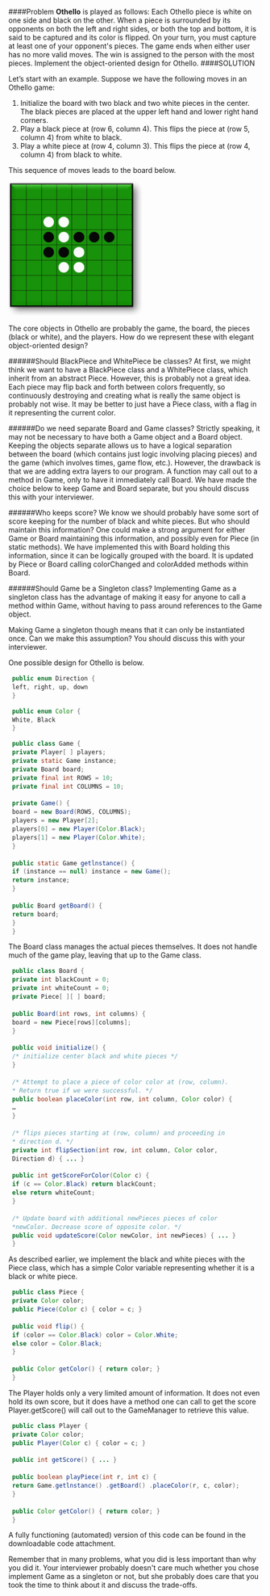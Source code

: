 
####Problem
**Othello** is played as follows: Each Othello piece is white on one side and black on the other. When a piece is surrounded by its opponents on both the left and right sides, or both the top and bottom, it is said to be captured and its color is flipped. On your turn, you must capture at least one of your opponent's pieces. The game ends when either user has no more valid moves. The win is assigned to the person with the most pieces. Implement the object-oriented design for Othello.
####SOLUTION

Let’s start with an example. Suppose we have the following moves in an Othello game:
1. Initialize the board with two black and two white pieces in the center. The black pieces are placed at the upper left hand and lower right hand corners.
2. Play a black piece at (row 6, column 4). This flips the piece at (row 5, column 4) from white to black.
3. Play a white piece at (row 4, column 3). This flips the piece at (row 4, column 4) from black to white.

This sequence of moves leads to the board below.

![alt text][othello_game_grid]

The core objects in Othello are probably the game, the board, the pieces (black or white), and the players. How do we represent these with elegant object-oriented design?

######Should BlackPiece and WhitePiece be classes?
At first, we might think we want to have a BlackPiece class and a WhitePiece class, which inherit from an abstract Piece. However, this is probably not a great idea. Each piece may flip back and forth between colors frequently, so continuously destroying and creating what is really the same object is probably not wise. It may be better to just have a Piece class, with a flag in it representing the current color.

######Do we need separate Board and Game classes?
Strictly speaking, it may not be necessary to have both a Game object and a Board object. Keeping the objects separate allows us to have a logical separation between the board (which contains just logic involving placing pieces) and the game (which involves times, game flow, etc.). However, the drawback is that we are adding extra layers to our program. A function may call out to a method in Game, only to have it immediately call Board. We have made the choice below to keep Game and Board separate, but you should discuss this with your interviewer.

######Who keeps score?
We know we should probably have some sort of score keeping for the number of black and white pieces. But who should maintain this information? One could make a strong argument for either Game or Board maintaining this information, and possibly even for Piece (in static methods). We have implemented this with Board holding this information, since it can be logically grouped with the board. It is updated by Piece or Board calling colorChanged and colorAdded methods within Board.

######Should Game be a Singleton class?
Implementing Game as a singleton class has the advantage of making it easy for anyone to call a method within Game, without having to pass around references to the Game object.

Making Game a singleton though means that it can only be instantiated once. Can we make this assumption? You should discuss this with your interviewer.

One possible design for Othello is below.
```java
 public enum Direction {
 left, right, up, down
 }

```

```java
 public enum Color {
 White, Black
 }

```

```java
 public class Game {
 private Player[ ] players;
 private static Game instance;
 private Board board;
 private final int ROWS = 10;
 private final int COLUMNS = 10;

 private Game() {
 board = new Board(ROWS, COLUMNS);
 players = new Player[2];
 players[0] = new Player(Color.Black);
 players[1] = new Player(Color.White);
 }

 public static Game getlnstance() {
 if (instance == null) instance = new Game();
 return instance;
 }

 public Board getBoard() {
 return board;
 }
 }
```

The Board class manages the actual pieces themselves. It does not handle much of the game play, leaving that up to the Game class.

```java
 public class Board {
 private int blackCount = 0;
 private int whiteCount = 0;
 private Piece[ ][ ] board;

 public Board(int rows, int columns) {
 board = new Piece[rows][columns];
 }

 public void initialize() {
 /* initialize center black and white pieces */
 }

 /* Attempt to place a piece of color color at (row, column).
 * Return true if we were successful. */
 public boolean placeColor(int row, int column, Color color) {
 …
 }

 /* flips pieces starting at (row, column) and proceeding in
 * direction d. */
 private int flipSection(int row, int column, Color color,
 Direction d) { ... }

 public int getScoreForColor(Color c) {
 if (c == Color.Black) return blackCount;
 else return whiteCount;
 }

 /* Update board with additional newPieces pieces of color
 *newColor. Decrease score of opposite color. */
 public void updateScore(Color newColor, int newPieces) { ... }
 }
```

As described earlier, we implement the black and white pieces with the Piece class, which has a simple Color variable representing whether it is a black or white piece.

```java
 public class Piece {
 private Color color;
 public Piece(Color c) { color = c; }

 public void flip() {
 if (color == Color.Black) color = Color.White;
 else color = Color.Black;
 }

 public Color getColor() { return color; }
 }
```

The Player holds only a very limited amount of information. It does not even hold its own score, but it does have a method one can call to get the score PIayer.getScore() will call out to the GameManager to retrieve this value.

```java
 public class Player {
 private Color color;
 public Player(Color c) { color = c; }

 public int getScore() { ... }

 public boolean playPiece(int r, int c) {
 return Game.getlnstance() .getBoard() .placeColor(r, c, color);
 }

 public Color getColor() { return color; }
 }
```

A fully functioning (automated) version of this code can be found in the downloadable code attachment.

Remember that in many problems, what you did is less important than why you did it. Your interviewer probably doesn't care much whether you chose implement Game as a singleton or not, but she probably does care that you took the time to think about it and discuss the trade-offs.

[othello_game_grid]: othello-grid.png "Othello game grid"